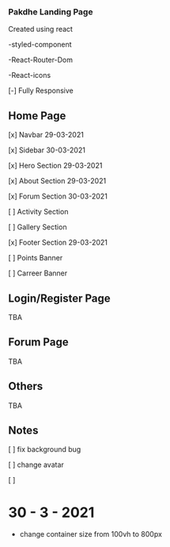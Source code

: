 ### Pakdhe Landing Page
Created using react 

-styled-component

-React-Router-Dom

-React-icons

[-] Fully Responsive
## Home Page
[x] Navbar 29-03-2021

[x] Sidebar 30-03-2021

[x] Hero Section 29-03-2021

[x] About Section 29-03-2021

[x] Forum Section 30-03-2021

[ ] Activity Section

[ ] Gallery Section

[x] Footer Section 29-03-2021

[ ] Points Banner

[ ] Carreer Banner

## Login/Register Page
TBA
## Forum Page
TBA
## Others
TBA

## Notes
[ ] fix background bug

[ ] change avatar

[ ] 

# 30 - 3 - 2021 
- change container size from 100vh to 800px